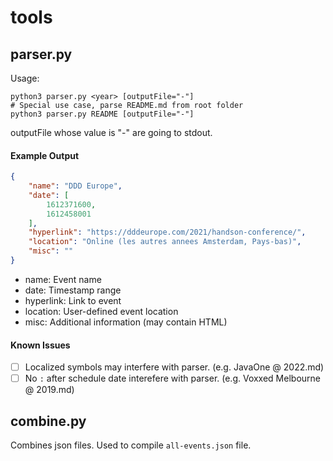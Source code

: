 # tools
## parser.py
Usage:
```
python3 parser.py <year> [outputFile="-"]
# Special use case, parse README.md from root folder
python3 parser.py README [outputFile="-"]
```
outputFile whose value is "-" are going to stdout.

#### Example Output
```json
{
	"name": "DDD Europe",
	"date": [
		1612371600,
		1612458001
	],
	"hyperlink": "https://dddeurope.com/2021/handson-conference/",
	"location": "Online (les autres annees Amsterdam, Pays-bas)",
	"misc": ""
}
```
 - name: Event name
 - date: Timestamp range
 - hyperlink: Link to event
 - location: User-defined event location
 - misc: Additional information (may contain HTML)

#### Known Issues
 - [ ] Localized symbols may interfere with parser. (e.g. JavaOne @ 2022.md)
 - [ ] No `:` after schedule date interefere with parser. (e.g. Voxxed Melbourne @ 2019.md)

## combine.py
Combines json files. Used to compile `all-events.json` file.

